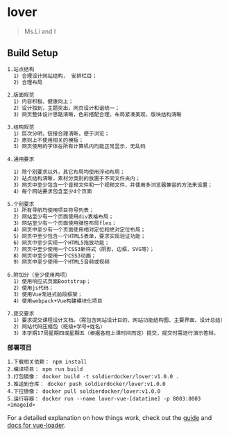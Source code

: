 # lover

> Ms.Li and I

## Build Setup

``` bash
1.站点结构
  1）合理设计网站结构， 安排栏目；
  2）合理布局
  
2.版面规范
  1）内容积极、健康向上；
  2）设计独到，主题突出，网页设计和谐统一；
  3）网页整体设计思路清晰，色彩搭配合理，布局紧凑美观，版块结构清晰

3.结构规范
  1）层次分明，链接合理清晰，便于浏览；
  2）原则上不使用相关的模板；
  3）网页使用的字体在所有计算机内均能正常显示，无乱码
  
4.通用要求

  1）除个别要求以外，其它布局均使用浮动布局；
  2）站点结构清晰，素材分类别的放置于不同文件夹内；
  3）网页中至少包含一个音频文件和一个视频文件，并使用多浏览器兼容的方法来设置；
  4）每个网站要求包含至少4个页面

5.个别要求
  1）所有导航均使用项目符号列表；
  2）网站至少有一个页面使用div表格布局；
  3）网站至少有一个页面使用弹性布局flex；
  4）网页中至少有一个页面使用相对定位和绝对定位布局；
  5）网页中至少包含一个HTML5表单，要求实现验证功能；
  6）网页中至少实现一个HTML5拖放功能；
  7）网页中至少使用一个CSS3新样式（阴影，边框，SVG等）；
  8）网页中至少使用一个CSS3动画；
  9）网页中至少使用一个HTML5音频或视频
  
6.附加分（至少使用两项）
  1）使用响应式页面Bootstrap；
  2）使用js代码；
  3）使用Vue渐进式前段框架；
  4）使用webpack+Vue构建模块化项目
  
7.提交要求
  1）要求提交课程设计文档。（需包含网站设计目的、网站功能结构图、主要界面、设计总结）
  2）网站代码压缩包（班级+学号+姓名）
  3）本学期17周星期四或星期五（根据各班上课时间而定）提交，提交时需进行演示答辩。
```

**部署项目**  
```text
1.下载相关依赖： npm install   
2.编译项目： npm run build
3.打包镜像： docker build -t soldierdocker/lover:v1.0.0 .
3.推送到仓库： docker push soldierdocker/lover:v1.0.0
4.下拉镜像： docker pull soldierdocker/lover:v1.0.0
5.运行容器： docker run --name lover-vue-[datatime] -p 8003:8003 <imageId>
```

For a detailed explanation on how things work, check out the [guide](http://vuejs-templates.github.io/webpack/) and [docs for vue-loader](http://vuejs.github.io/vue-loader).
